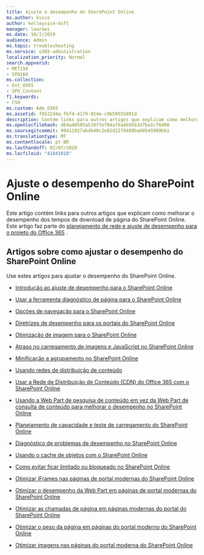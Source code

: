 ```yaml
---
title: Ajuste o desempenho do SharePoint Online
ms.author: kvice
author: kelleyvice-msft
manager: laurawi
ms.date: 10/2/2019
audience: Admin
ms.topic: troubleshooting
ms.service: o365-administration
localization_priority: Normal
search.appverid:
- MET150
- SPO160
ms.collection:
- Ent_O365
- SPO_Content
f1.keywords:
- CSH
ms.custom: Adm_O365
ms.assetid: f0522d4a-fbf4-41f9-854e-c9b59555091d
description: Contém links para outros artigos que explicam como melhorar o desempenho de tempos de download de página do SharePoint Online.
ms.openlocfilehash: d64a40505a510ffef84af8a4b95b3d7ba1cf6408
ms.sourcegitcommit: 99411927abdb40c2e82d2279489ba60545989bb1
ms.translationtype: MT
ms.contentlocale: pt-BR
ms.lasthandoff: 02/07/2020
ms.locfileid: "41841018"
---
```

# <a name="tune-sharepoint-online-performance"></a>Ajuste o desempenho do SharePoint Online

Este artigo contém links para outros artigos que explicam como melhorar o desempenho dos tempos de download de página do SharePoint Online. Este artigo faz parte do [planejamento de rede e ajuste de desempenho para o projeto do Office 365](https://aka.ms/tune) .

## <a name="articles-about-fine-tuning-sharepoint-online-performance"></a>Artigos sobre como ajustar o desempenho do SharePoint Online

Use estes artigos para ajustar o desempenho do SharePoint Online.
  
- [Introdução ao ajuste de desempenho para o SharePoint Online](introduction-to-performance-tuning-for-sharepoint-online.md)

- [Usar a ferramenta diagnóstico de página para o SharePoint Online](page-diagnostics-for-spo.md)

- [Opções de navegação para o SharePoint Online](navigation-options-for-sharepoint-online.md)

- [Diretrizes de desempenho para os portais do SharePoint Online](https://docs.microsoft.com/sharepoint/dev/solution-guidance/portal-performance)

- [Otimização de imagem para o SharePoint Online](image-optimization-for-sharepoint-online.md)

- [Atraso no carregamento de imagens e JavaScript no SharePoint Online](delay-loading-images-and-javascript-in-sharepoint-online.md)

- [Minificação e agrupamento no SharePoint Online](minification-and-bundling-in-sharepoint-online.md)

- [Usando redes de distribuição de conteúdo](using-content-delivery-networks-with-sharepoint-online.md)

- [Usar a Rede de Distribuição de Conteúdo (CDN) do Office 365 com o SharePoint Online](use-office-365-cdn-with-spo.md)

- [Usando a Web Part de pesquisa de conteúdo em vez da Web Part de consulta de conteúdo para melhorar o desempenho no SharePoint Online](using-content-search-web-part-instead-of-content-query-web-part-to-improve-perfo.md)

- [Planejamento de capacidade e teste de carregamento do SharePoint Online](capacity-planning-and-load-testing-sharepoint-online.md)

- [Diagnóstico de problemas de desempenho no SharePoint Online](diagnosing-performance-issues-with-sharepoint-online.md)

- [Usando o cache de objetos com o SharePoint Online](using-the-object-cache-with-sharepoint-online.md)

- [Como evitar ficar limitado ou bloqueado no SharePoint Online](https://msdn.microsoft.com/library/office/dn889829.aspx)

- [Otimizar iFrames nas páginas de portal modernas do SharePoint Online](modern-iframe-optimization.md)

- [Otimizar o desempenho da Web Part em páginas de portal modernas do SharePoint Online](modern-web-part-optimization.md)

- [Otimizar as chamadas de página em páginas modernas do portal do SharePoint Online](modern-page-call-optimization.md)

- [Otimizar o peso da página em páginas do portal moderno do SharePoint Online](modern-page-weight-optimization.md)

- [Otimizar imagens nas páginas do portal moderna do SharePoint Online](modern-image-optimization.md)
